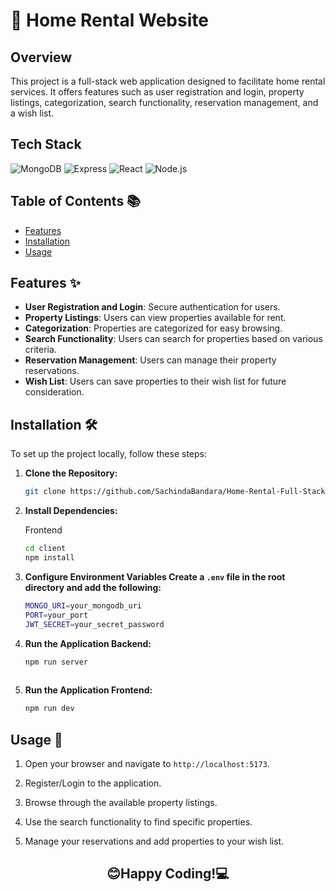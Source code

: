 # 🏡 Home Rental Website

## Overview
This project is a full-stack web application designed to facilitate home rental services. It offers features such as user registration and login, property listings, categorization, search functionality, reservation management, and a wish list.


## Tech Stack
![MongoDB](https://img.shields.io/badge/MongoDB-47A248?style=for-the-badge&logo=mongodb&logoColor=white)
![Express](https://img.shields.io/badge/Express-000000?style=for-the-badge&logo=express&logoColor=white)
![React](https://img.shields.io/badge/React-61DAFB?style=for-the-badge&logo=react&logoColor=black)
![Node.js](https://img.shields.io/badge/Node.js-339933?style=for-the-badge&logo=nodedotjs&logoColor=white)

## Table of Contents 📚
- [Features](#features)
- [Installation](#installation)
- [Usage](#usage)

## Features ✨
- **User Registration and Login**: Secure authentication for users.
- **Property Listings**: Users can view properties available for rent.
- **Categorization**: Properties are categorized for easy browsing.
- **Search Functionality**: Users can search for properties based on various criteria.
- **Reservation Management**: Users can manage their property reservations.
- **Wish List**: Users can save properties to their wish list for future consideration.


## Installation 🛠️
To set up the project locally, follow these steps:

1. **Clone the Repository:**
   ```bash
   git clone https://github.com/SachindaBandara/Home-Rental-Full-Stack-Application-in-MERN.git

2. **Install Dependencies:**

   Frontend
   ```bash
   cd client
   npm install

3. **Configure Environment Variables Create a `.env` file in the root directory and add the following:**
   ```bash
   MONGO_URI=your_mongodb_uri
   PORT=your_port
   JWT_SECRET=your_secret_password

4. **Run the Application Backend:**
    ```bash
    npm run server
  
5. **Run the Application Frontend:**
    ```bash
    npm run dev

## Usage 🚀
  1. Open your browser and navigate to `http://localhost:5173`.
  
  2. Register/Login to the application.
  
  3. Browse through the available property listings.
  
  4. Use the search functionality to find specific properties.
  
  5. Manage your reservations and add properties to your wish list.
  

##
<div align="center">
  <h2>😊Happy Coding!💻</h2>
</div>


